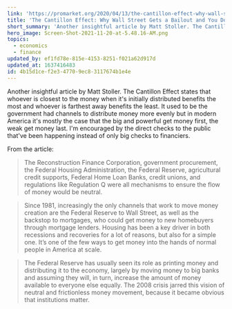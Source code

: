 ```yaml
---
link: 'https://promarket.org/2020/04/13/the-cantillon-effect-why-wall-street-gets-a-bailout-and-you-dont/'
title: 'The Cantillon Effect: Why Wall Street Gets a Bailout and You Don’t'
short_summary: 'Another insightful article by Matt Stoller. The Cantillon Effect states that whoever is closest to the money when it''s initially distributed benefits the most and whoever is farthest away benefits the least'
hero_image: Screen-Shot-2021-11-20-at-5.48.16-AM.png
topics:
  - economics
  - finance
updated_by: ef1fd78e-815e-4153-8251-f021a62d917d
updated_at: 1637416483
id: 4b15d1ce-f2e3-4770-9ec8-3117674b1e4e
---
```

Another insightful article by Matt Stoller. The Cantillon Effect states that whoever is closest to the money when it's initially distributed benefits the most and whoever is farthest away benefits the least. It used to be the government had channels to distribute money more evenly but in modern America it's mostly the case that the big and powerful get money first, the weak get money last. I'm encouraged by the direct checks to the public that've been happening instead of only big checks to financiers.

From the article:

> The Reconstruction Finance Corporation, government procurement, the Federal Housing Administration, the Federal Reserve, agricultural credit supports, Federal Home Loan Banks, credit unions, and regulations like Regulation Q were all mechanisms to ensure the flow of money would be neutral.

> Since 1981, increasingly the only channels that work to move money creation are the Federal Reserve to Wall Street, as well as the backstop to mortgages, who could get money to new homebuyers through mortgage lenders. Housing has been a key driver in both recessions and recoveries for a lot of reasons, but also for a simple one. It’s one of the few ways to get money into the hands of normal people in America at scale.

> The Federal Reserve has usually seen its role as printing money and distributing it to the economy, largely by moving money to big banks and assuming they will, in turn, increase the amount of money available to everyone else equally. The 2008 crisis jarred this vision of neutral and frictionless money movement, because it became obvious that institutions matter.